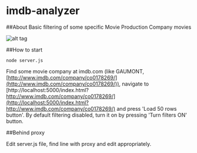 # imdb-analyzer

##About
Basic filtering of some specific Movie Production Company movies

![alt tag](https://raw.githubusercontent.com/anabolyc/imdb-analyzer/master/img/screenshot.png)

##How to start
```    
node server.js
```
Find some movie company at imdb.com (like GAUMONT, [http://www.imdb.com/company/co0178269/](http://www.imdb.com/company/co0178269/)), navigate to [http://localhost:5000/index.html?http://www.imdb.com/company/co0178269/](http://localhost:5000/index.html?http://www.imdb.com/company/co0178269/) and press 'Load 50 rows button'. By default filtering disabled, turn it on by pressing 'Turn filters ON' button.

##Behind proxy

Edit server.js file, find line with proxy and edit appropriately.
